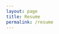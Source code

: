 ```yaml
---
layout: page
title: Resume
permalink: /resume
---
```


<object data="/docs/alan_davies_resume.pdf"
        type="application/pdf"
				width="800px"
				height="1100px"
				style="display:block;margin-left:auto;margin-right:auto">
</object>
